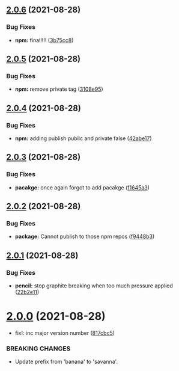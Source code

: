 ## [2.0.6](https://github.com/zvika-peeriq/github-to-jira/compare/v2.0.5...v2.0.6) (2021-08-28)


### Bug Fixes

* **npm:** final!!!! ([3b75cc8](https://github.com/zvika-peeriq/github-to-jira/commit/3b75cc8ac8ce653a76f15ce337a19a728995ced3))

## [2.0.5](https://github.com/zvika-peeriq/github-to-jira/compare/v2.0.4...v2.0.5) (2021-08-28)


### Bug Fixes

* **npm:** remove private tag ([3108e95](https://github.com/zvika-peeriq/github-to-jira/commit/3108e95b88d46a865e3f8f8055c9faee67d01fb3))

## [2.0.4](https://github.com/zvika-peeriq/github-to-jira/compare/v2.0.3...v2.0.4) (2021-08-28)


### Bug Fixes

* **npm:** adding publish public and private false ([42abe17](https://github.com/zvika-peeriq/github-to-jira/commit/42abe17d029475006c658fd63daa9ecd0776bc80))

## [2.0.3](https://github.com/zvika-peeriq/github-to-jira/compare/v2.0.2...v2.0.3) (2021-08-28)


### Bug Fixes

* **pacakge:** once again forgot to add pacakge ([f1645a3](https://github.com/zvika-peeriq/github-to-jira/commit/f1645a30e3b38f5883bf6bde6eb9f2f03feff5c9))

## [2.0.2](https://github.com/zvika-peeriq/github-to-jira/compare/v2.0.1...v2.0.2) (2021-08-28)


### Bug Fixes

* **package:** Cannot publish to those npm repos ([f9448b3](https://github.com/zvika-peeriq/github-to-jira/commit/f9448b347f83ea8f06a6b54562036970cc02df52))

## [2.0.1](https://github.com/zvika-peeriq/github-to-jira/compare/v2.0.0...v2.0.1) (2021-08-28)


### Bug Fixes

* **pencil:** stop graphite breaking when too much pressure applied ([22b2e11](https://github.com/zvika-peeriq/github-to-jira/commit/22b2e1158a61bb4ef607740a07f7cb23d4c62e19))

# [2.0.0](https://github.com/zvika-peeriq/github-to-jira/compare/v1.1.0...v2.0.0) (2021-08-28)


* fix!: inc major version number ([817cbc5](https://github.com/zvika-peeriq/github-to-jira/commit/817cbc5c821d111e818def874d5e0b29785d70f0))


### BREAKING CHANGES

* Update prefix from 'banana' to 'savanna'.
